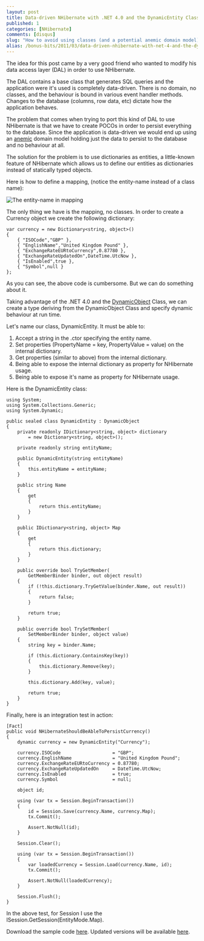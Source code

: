 ```yaml
---
layout: post
title: Data-driven NHibernate with .NET 4.0 and the DynamicEntity Class
published: 1
categories: [NHibernate]
comments: [disqus]
slug: "How to avoid using classes (and a potential anemic domain model) with NHibernate."
alias: /bonus-bits/2011/03/data-driven-nhibernate-with-net-4-and-the-dynamicentity-class.html
---
```

<p>The idea for this post came by a very good friend who wanted to modify his data access layer (DAL) in order to use NHibernate.</p>
<p>The DAL contains a base class that generates SQL queries and the application were it&#39;s used is completely data-driven. There is no domain, no classes, and the behaviour&#0160;is bound in various event handler methods. Changes to the database (columns, row data, etc) dictate how the application behaves.</p>
<p>The problem that comes when trying to port this kind of DAL to use NHibernate is that we have to create POCOs in order to persist everything to the database. Since the application is data-driven we would end up using an <a href="http://www.martinfowler.com/bliki/AnemicDomainModel.html" target="_blank" title="The Anemic Domain Model is a term used to describe the use of a software domain model where the business logic is implemented outside the domain objects.">anemic</a> domain model holding just the data to persist to the database and no behaviour&#0160;at all.</p>
<p>The solution for the problem is to use&#0160;dictionaries as entities, a&#0160;little-known feature of NHibernate which&#0160;allows us to define our entities as dictionaries instead of statically typed&#0160;objects.</p>
<p>Here is how to define a mapping, (notice the&#0160;entity-name instead of a class name):</p>
<p><img src="http://farm9.staticflickr.com/8506/8397466511_abfc4b24be_o.png" alt="The entity-name in mapping" /></p>
<p>The only thing we have is the mapping, no classes. In order to create a Currency object we create the following dictionary:</p>

```
var currency = new Dictionary<string, object>()
{
    { "ISOCode","GBP" },
    { "EnglishName","United Kingdom Pound" },
    { "ExchangeRateEURtoCurrency",0.87780 },
    { "ExchangeRateUpdatedOn",DateTime.UtcNow },
    { "IsEnabled",true },
    { "Symbol",null }
};
```

<p>As you can see, the above code is cumbersome. But we can do something about it.</p>
<p>Taking advantage of the .NET 4.0 and the&#0160;<a href="http://msdn.microsoft.com/en-us/library/system.dynamic.dynamicobject.aspx" target="_blank" title="Provides a base class for specifying dynamic behavior at run time. This class must be inherited from; you cannot instantiate it directly.">DynamicObject</a>&#0160;Class, we can create a type deriving from the DynamicObject Class and&#0160;specify dynamic behaviour&#0160;at run time.&#0160;</p>
<p>Let&#39;s name our class, DynamicEntity. It must be able to:</p>
<ol>
<li>Accept a string in the .ctor specifying the entity name.</li>
<li>Set properties (PropertyName = key, PropertyValue = value) on the internal dictionary.</li>
<li>Get properties (similar to above)&#0160;from the internal dictionary.</li>
<li>Being able to expose the internal dictionary as property for NHibernate usage.</li>
<li>Being able to expose it&#39;s name as property for NHibernate usage.</li>
</ol>
<p>Here is the DynamicEntity class:</p>

```
using System;
using System.Collections.Generic;
using System.Dynamic;

public sealed class DynamicEntity : DynamicObject
{
    private readonly IDictionary<string, object> dictionary
        = new Dictionary<string, object>();

    private readonly string entityName;

    public DynamicEntity(string entityName)
    {
        this.entityName = entityName;
    }

    public string Name
    {
        get
        {
            return this.entityName;
        }
    }

    public IDictionary<string, object> Map
    {
        get
        {
            return this.dictionary;
        }
    }

    public override bool TryGetMember(
        GetMemberBinder binder, out object result)
    {
        if (!this.dictionary.TryGetValue(binder.Name, out result))
        {
            return false;
        }

        return true;
    }

    public override bool TrySetMember(
        SetMemberBinder binder, object value)
    {
        string key = binder.Name;

        if (this.dictionary.ContainsKey(key))
        {
            this.dictionary.Remove(key);
        }

        this.dictionary.Add(key, value);

        return true;
    }
}
```

<p>Finally, here is an integration test in action:</p>

```
[Fact]
public void NHibernateShouldBeAbleToPersistCurrency()
{
    dynamic currency = new DynamicEntity("Currency");

    currency.ISOCode                   = "GBP";
    currency.EnglishName               = "United Kingdom Pound";
    currency.ExchangeRateEURtoCurrency = 0.87780;
    currency.ExchangeRateUpdatedOn     = DateTime.UtcNow;
    currency.IsEnabled                 = true;
    currency.Symbol                    = null;

    object id;

    using (var tx = Session.BeginTransaction())
    {
        id = Session.Save(currency.Name, currency.Map);
        tx.Commit();

        Assert.NotNull(id);
    }

    Session.Clear();

    using (var tx = Session.BeginTransaction())
    {
        var loadedCurrency = Session.Load(currency.Name, id);
        tx.Commit();

        Assert.NotNull(loadedCurrency);
    }

    Session.Flush();
}
```

<p>In the above test, for Session I use the ISession.GetSession(EntityMode.Map).</p>
<p>Download the sample code <a href="https://github.com/downloads/moodmosaic/BonusBits.CodeSamples/DynamicEntity_Complete.zip" target="_self">here</a>. Updated versions will be available <a href="https://github.com/moodmosaic/BonusBits.CodeSamples/tree/master/BonusBits.CodeSamples.NHibernate" target="_blank" title="BonusBits Blog source-code for NHibernate.">here</a>.</p>

